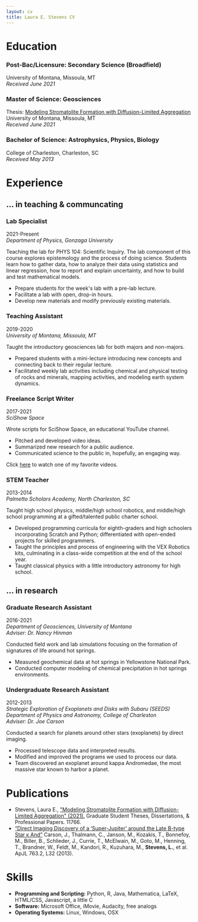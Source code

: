 ```yaml
---
layout: cv
title: Laura E. Stevens CV
---
```

# Education
### Post-Bac/Licensure: Secondary Science (Broadfield)
University of Montana, Missoula, MT  
*Received June 2021*
 
### Master of Science: Geosciences

Thesis: [Modeling Stromatolite Formation with Diffusion-Limited Aggregation](https://scholarworks.umt.edu/etd/11766/)    
University of Montana, Missoula, MT    
*Received June 2021*

### Bachelor of Science: Astrophysics, Physics, Biology
College of Charleston, Charleston, SC    
*Received May 2013*

# Experience
##  ... in teaching & communcating
### Lab Specialist
2021-Present    
*Department of Physics, Gonzaga University*

Teaching the lab for PHYS 104: Scientific Inquiry. The lab component of this course explores epistemology and the process of doing science. Students learn how to gather data, how to analyze their data using statistics and linear regression, how to report and explain uncertainty, and how to build and test mathematical models. 

- Prepare students for the week's lab with a pre-lab lecture. 
- Facilitate a lab with open, drop-in hours. 
- Develop new materials and modify previously existing materials. 

### Teaching Assistant
2019-2020    
*University of Montana, Missoula, MT*

Taught the introductory geosciences lab for both majors and non-majors. 
- Prepared students with a mini-lecture introducing new concepts and connecting back to their regular lecture.
- Facilitated weekly lab activities including chemical and physical testing of rocks and minerals, mapping activities, and modeling earth system dynamics.

### Freelance Script Writer
2017-2021    
*SciShow Space*

Wrote scripts for SciShow Space, an educational YouTube channel. 
- Pitched and developed video ideas.
- Summarized new research for a public audience.
- Communicated science to the public in, hopefully, an engaging way. 

Click [here](https://www.youtube.com/watch?v=vEiSZaRnfIg) to watch one of my favorite videos.

### STEM Teacher
2013-2014    
*Palmetto Scholars Academy, North Charleston, SC*

Taught high school physics, middle/high school robotics, and middle/high school programming at a gifted/talented public charter school.
- Developed programming curricula for eighth-graders and high schoolers incorporating Scratch and Python; differentiated with open-ended projects for skilled programmers.
- Taught the principles and process of engineering with the VEX Robotics kits, culminating in a class-wide competition at the end of the school year.
- Taught classical physics with a little introductory astronomy for high school.

## ... in research
### Graduate Research Assistant
2016-2021    
*Department of Geosciences, University of Montana*    
*Adviser: Dr. Nancy Hinman*

Conducted field work and lab simulations focusing on the formation of signatures of life around hot springs. 
- Measured geochemical data at hot springs in Yellowstone National Park. 
- Conducted computer modeling of chemical precipitation in hot springs environments.

### Undergraduate Research Assistant
2012-2013    
*Strategic Exploration of Exoplanets and Disks with Subaru (SEEDS)*    
*Department of Physics and Astronomy, College of Charleston*    
*Adviser: Dr. Joe Carson*

Conducted a search for planets around other stars (exoplanets) by direct imaging.
- Processed telescope data and interpreted results.
- Modified and improved the programs we used to process our data.
- Team discovered an exoplanet around kappa Andromedae, the most massive star known to harbor a planet.

# Publications
- Stevens, Laura E., ["Modeling Stromatolite Formation with Diffusion-Limited Aggregation" (2021).](https://scholarworks.umt.edu/etd/11766) Graduate Student Theses, Dissertations, & Professional Papers. 11766.
- [“Direct Imaging Discovery of a ‘Super-Jupiter’ around the Late B-type Star κ And”](https://iopscience.iop.org/article/10.1088/2041-8205/763/2/L32/meta) Carson, J., Thalmann, C., Janson, M., Kozakis, T., Bonnefoy, M., Biller, B., Schlieder, J., Currie, T., McElwain, M., Goto, M., Henning, T., Brandner, W., Feldt, M., Kandori, R., Kuzuhara, M., **Stevens, L.**, et al. ApJL 763.2, L32 (2013).

# Skills
- **Programming and Scripting:** Python, R, Java, Mathematica, LaTeX, HTML/CSS, Javascript, a little C
- **Software:** Microsoft Office, iMovie, Audacity, free analogs
- **Operating Systems:** Linux, Windows, OSX